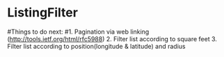# ListingFilter
#Things to do next:
#1. Pagination via web linking (http://tools.ietf.org/html/rfc5988)
2. Filter list according to square feet
3. Filter list according to position(longitude & latitude) and radius
